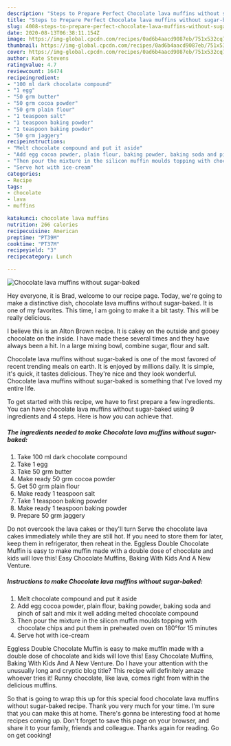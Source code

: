 ```yaml
---
description: "Steps to Prepare Perfect Chocolate lava muffins without sugar-baked"
title: "Steps to Prepare Perfect Chocolate lava muffins without sugar-baked"
slug: 4008-steps-to-prepare-perfect-chocolate-lava-muffins-without-sugar-baked
date: 2020-08-13T06:38:11.154Z
image: https://img-global.cpcdn.com/recipes/0ad6b4aacd9087eb/751x532cq70/chocolate-lava-muffins-without-sugar-baked-recipe-main-photo.jpg
thumbnail: https://img-global.cpcdn.com/recipes/0ad6b4aacd9087eb/751x532cq70/chocolate-lava-muffins-without-sugar-baked-recipe-main-photo.jpg
cover: https://img-global.cpcdn.com/recipes/0ad6b4aacd9087eb/751x532cq70/chocolate-lava-muffins-without-sugar-baked-recipe-main-photo.jpg
author: Kate Stevens
ratingvalue: 4.7
reviewcount: 16474
recipeingredient:
- "100 ml dark chocolate compound"
- "1 egg"
- "50 grm butter"
- "50 grm cocoa powder"
- "50 grm plain flour"
- "1 teaspoon salt"
- "1 teaspoon baking powder"
- "1 teaspoon baking powder"
- "50 grm jaggery"
recipeinstructions:
- "Melt chocolate compound and put it aside"
- "Add egg cocoa powder, plain flour, baking powder, baking soda and pinch of salt and mix it well adding melted chocolate compound"
- "Then pour the mixture in the silicon muffin moulds topping with chocolate chips and put them in preheated oven on 180°for 15 minutes"
- "Serve hot with ice-cream"
categories:
- Recipe
tags:
- chocolate
- lava
- muffins

katakunci: chocolate lava muffins 
nutrition: 266 calories
recipecuisine: American
preptime: "PT39M"
cooktime: "PT37M"
recipeyield: "3"
recipecategory: Lunch

---
```



![Chocolate lava muffins without sugar-baked](https://img-global.cpcdn.com/recipes/0ad6b4aacd9087eb/751x532cq70/chocolate-lava-muffins-without-sugar-baked-recipe-main-photo.jpg)

Hey everyone, it is Brad, welcome to our recipe page. Today, we're going to make a distinctive dish, chocolate lava muffins without sugar-baked. It is one of my favorites. This time, I am going to make it a bit tasty. This will be really delicious.

I believe this is an Alton Brown recipe. It is cakey on the outside and gooey chocolate on the inside. I have made these several times and they have always been a hit. In a large mixing bowl, combine sugar, flour and salt.

Chocolate lava muffins without sugar-baked is one of the most favored of recent trending meals on earth. It is enjoyed by millions daily. It is simple, it's quick, it tastes delicious. They're nice and they look wonderful. Chocolate lava muffins without sugar-baked is something that I've loved my entire life.


To get started with this recipe, we have to first prepare a few ingredients. You can have chocolate lava muffins without sugar-baked using 9 ingredients and 4 steps. Here is how you can achieve that.

<!--inarticleads1-->

##### The ingredients needed to make Chocolate lava muffins without sugar-baked:

1. Take 100 ml dark chocolate compound
1. Take 1 egg
1. Take 50 grm butter
1. Make ready 50 grm cocoa powder
1. Get 50 grm plain flour
1. Make ready 1 teaspoon salt
1. Take 1 teaspoon baking powder
1. Make ready 1 teaspoon baking powder
1. Prepare 50 grm jaggery


Do not overcook the lava cakes or they&#39;ll turn Serve the chocolate lava cakes immediately while they are still hot. If you need to store them for later, keep them in refrigerator, then reheat in the. Eggless Double Chocolate Muffin is easy to make muffin made with a double dose of chocolate and kids will love this! Easy Chocolate Muffins, Baking With Kids And A New Venture. 

<!--inarticleads2-->

##### Instructions to make Chocolate lava muffins without sugar-baked:

1. Melt chocolate compound and put it aside
1. Add egg cocoa powder, plain flour, baking powder, baking soda and pinch of salt and mix it well adding melted chocolate compound
1. Then pour the mixture in the silicon muffin moulds topping with chocolate chips and put them in preheated oven on 180°for 15 minutes
1. Serve hot with ice-cream


Eggless Double Chocolate Muffin is easy to make muffin made with a double dose of chocolate and kids will love this! Easy Chocolate Muffins, Baking With Kids And A New Venture. Do I have your attention with the unusually long and cryptic blog title? This recipe will definitely amaze whoever tries it! Runny chocolate, like lava, comes right from within the delicious muffins. 

So that is going to wrap this up for this special food chocolate lava muffins without sugar-baked recipe. Thank you very much for your time. I'm sure that you can make this at home. There's gonna be interesting food at home recipes coming up. Don't forget to save this page on your browser, and share it to your family, friends and colleague. Thanks again for reading. Go on get cooking!
